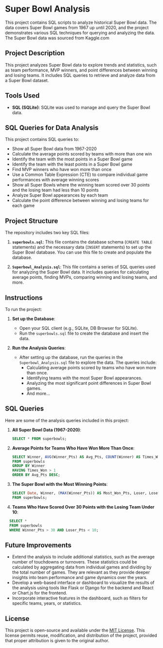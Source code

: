 # Super Bowl Analysis

This project contains SQL scripts to analyze historical Super Bowl data. The data covers Super Bowl games from 1967 up until 2020, and the project demonstrates various SQL techniques for querying and analyzing the data. The Super Bowl data was sourced from Kaggle.com

## Project Description
This project analyzes Super Bowl data to explore trends and statistics, such as team performance, MVP winners, and point differences between winning and losing teams. It includes SQL queries to retrieve and analyze data from a Super Bowl dataset.

## Tools Used
- **SQL (SQLite)**: SQLite was used to manage and query the Super Bowl data.

## SQL Queries for Data Analysis
This project contains SQL queries to:
- Show all Super Bowl data from 1967-2020
- Calculate the average points scored by teams with more than one win
- Identify the team with the most points in a Super Bowl game
- Identify the team with the least points in a Super Bowl game
- Find MVP winners who have won more than once
- Use a Common Table Expression (CTE) to compare individual game performances with average winning scores
- Show all Super Bowls where the winning team scored over 30 points and the losing team had less than 10 points
- Analyze Super Bowl appearances by each team
- Calculate the point difference between winning and losing teams for each game


## Project Structure

The repository includes two key SQL files:

1. **`superbowls.sql`**: This file contains the database schema (`CREATE TABLE` statements) and the necessary data (`INSERT` statements) to set up the Super Bowl database. You can use this file to create and populate the database.
   
2. **`Superbowl_Analysis.sql`**: This file contains a series of SQL queries used for analyzing the Super Bowl data. It includes queries for calculating average points, finding MVPs, comparing winning and losing teams, and more.

## Instructions

To run the project:

1. **Set up the Database**:
   - Open your SQL client (e.g., SQLite, DB Browser for SQLite).
   - Run the `superbowls.sql` file to create the database and insert the data.

2. **Run the Analysis Queries**:
   - After setting up the database, run the queries in the `Superbowl_Analysis.sql` file to explore the data. The queries include:
     - Calculating average points scored by teams who have won more than once.
     - Identifying teams with the most Super Bowl appearances.
     - Analyzing the most significant point differences in Super Bowl games.
     - And more...

## SQL Queries

Here are some of the analysis queries included in this project:

1. **All Super Bowl Data (1967-2020)**: 
   ```sql
   SELECT * FROM superbowls;

2. **Average Points for Teams Who Have Won More Than Once**: 
   ```sql
   SELECT Winner, AVG(Winner_Pts) AS Avg_Pts, COUNT(Winner) AS Times_Won
   FROM superbowls
   GROUP BY Winner
   HAVING Times_Won > 1
   ORDER BY Avg_Pts DESC;

3. **The Super Bowl with the Most Winning Points**:
   ```sql
   SELECT Date, Winner, (MAX(Winner_Pts)) AS Most_Won_Pts, Loser, Loser_Pts
   FROM superbowls;

4. **Teams Who Have Scored Over 30 Points with the Losing Team Under 10**:
 ```sql
   SELECT *
   FROM superbowls
   WHERE Winner_Pts > 30 AND Loser_Pts < 10;
```

## Future Improvements
- Extend the analysis to include additional statistics, such as the average number of touchdowns or turnovers. These statistics could be calculated by aggregating data from individual games and dividing by the total number of games. They are relevant as they provide deeper insights into team performance and game dynamics over the years.
- Develop a web-based interface or dashboard to visualize the results of the analysis using tools like Flask or Django for the backend and React or Chart.js for the frontend.
- Incorporate interactive features in the dashboard, such as filters for specific teams, years, or statistics.

## License
This project is open-source and available under the [MIT License](https://opensource.org/licenses/MIT). This license permits reuse, modification, and distribution of the project, provided that proper attribution is given to the original author.
